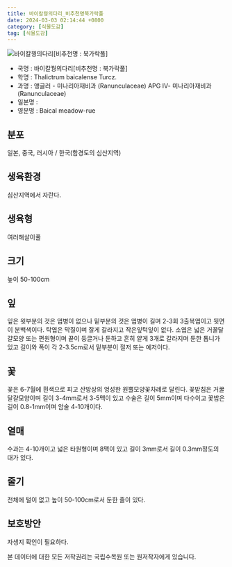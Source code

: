 ```yaml
---
title: 바이칼꿩의다리_비추천명북가락풀
date: 2024-03-03 02:14:44 +0800
category: [식물도감]
tag: [식물도감]
---
```




![바이칼꿩의다리[비추천명 : 북가락풀]](/fileUpload/plants/basic/Ranunculaceae/Thalictrum/19284/19284_2_th2.jpg)
- 국명 : 바이칼꿩의다리[비추천명 : 북가락풀]
- 학명 : Thalictrum baicalense Turcz.
- 과명 : 앵글러 - 미나리아재비과 (Ranunculaceae) APG Ⅳ- 미나리아재비과 (Ranunculaceae)
- 일본명 : 
- 영문명 : Baical meadow-rue


## 분포
일본, 중국, 러시아 / 한국(함경도의 심산지역) 
## 생육환경
심산지역에서 자란다.
## 생육형
여러해살이풀
## 크기
높이 50-100cm
## 잎
잎은 윗부분의 것은 엽병이 없으나 밑부분의 것은 엽병이 길며 2-3회 3출복엽이고 뒷면이 분백색이다. 탁엽은 막질이며 잘게 갈라지고 작은잎턱잎이 없다. 소엽은 넓은 거꿀달걀모양 또는 편원형이며 끝이 둥글거나 둔하고 흔히 얕게 3개로 갈라지며 둔한 톱니가 있고 길이와 폭이 각 2-3.5cm로서 밑부분이 절저 또는 예저이다.
## 꽃
꽃은 6-7월에 흰색으로 피고 산방상의 엉성한 원뿔모양꽃차례로 달린다. 꽃받침은 거꿀달걀모양이며 길이 3-4mm로서 3-5맥이 있고 수술은 길이 5mm이며 다수이고 꽃밥은 길이 0.8-1mm이며 암술 4-10개이다.
## 열매
수과는 4-10개이고 넓은 타원형이며 8맥이 있고 길이 3mm로서 길이 0.3mm정도의 대가 있다.
## 줄기
전체에 털이 없고 높이 50-100cm로서 둔한 줄이 있다.
## 보호방안
자생지 확인이 필요하다.






본 데이터에 대한 모든 저작권리는 국립수목원 또는 원저작자에게 있습니다.
